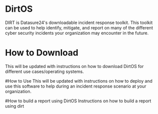 # DirtOS
 DIRT is Datasure24's downloadable incident response toolkit. This toolkit can be used to help identify, mitigate, and report on many of the different cyber security incidents your organization may encounter in the future.

 # How to Download
 This will be updated with instructions on how to download DirtOS for different use cases/operating systems.
 
 #How to Use
 This will be updated with instructions on how to deploy and use this software to help during an incident response scenario at your organization.
 
 #How to build a report using DirtOS
 Instructions on how to build a report using dirt
 
 
 